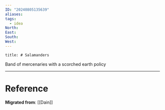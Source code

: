 ```yaml
---
ID: "20240805135639"
aliases: 
tags:
  - idea
North: 
East: 
South: 
West:
---
```

```toc
title: # Salamanders
```

Band of mercenaries with a scorched earth policy

---

# Reference

**Migrated from**: [[Dain]]